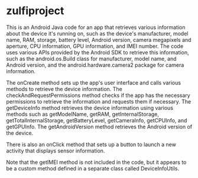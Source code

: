# zulfiproject
This is an Android Java code for an app that retrieves various information about the device it's running on, such as the device's manufacturer,
model name, RAM, storage, battery level, Android version, camera megapixels and aperture, CPU information, GPU information, and IMEI number. 
The code uses various APIs provided by the Android SDK to retrieve this information, such as the android.os.Build class for manufacturer,
model name, and Android version, and the android.hardware.camera2 package for camera information.

The onCreate method sets up the app's user interface and calls various methods to retrieve the device information.
The checkAndRequestPermissions method checks if the app has the necessary permissions to retrieve the information and requests them if necessary. 
The getDeviceInfo method retrieves the device information using various methods such as getModelName, getRAM, getInternalStorage, getTotalInternalStorage,
getBatteryLevel, getCameraInfo, getCPUInfo, and getGPUInfo. The getAndroidVersion method retrieves the Android version of the device.

There is also an onClick method that sets up a button to launch a new activity that displays sensor information.

Note that the getIMEI method is not included in the code, but it appears to be a custom method defined in a separate class called DeviceInfoUtils.
